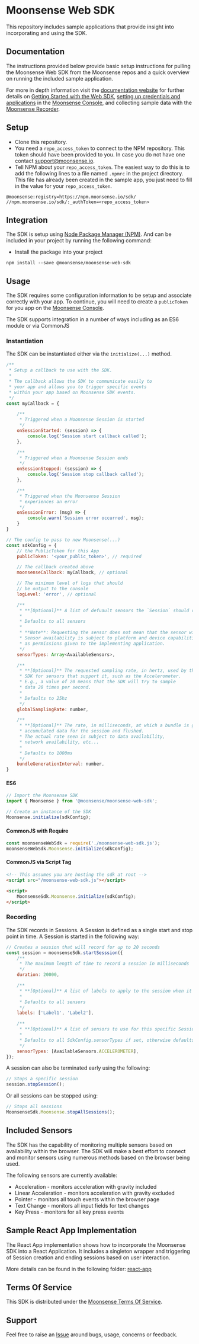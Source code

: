 # Moonsense Web SDK

This repository includes sample applications that provide insight into incorporating and using the SDK.

## Documentation

The instructions provided below provide basic setup instructions for pulling the Moonsense Web SDK from the Moonsense repos and a quick overview on running the included sample application. 

For more in depth information visit the [documentation website](https://docs.moonsense.io/) for further details on [Getting Started with the Web SDK](https://docs.moonsense.io/articles/sdk/getting-started-sdk/web), [setting up credentials and applications](https://staging.docs.moonsense.io/articles/console/getting-started) in the [Moonsense Console](https://console.moonsense.cloud/), and collecting sample data with the [Moonsense Recorder](https://docs.moonsense.io/articles/recorder/getting-started).

## Setup
- Clone this repository.
- You need a `repo_access_token` to connect to the NPM repository. This token should have been provided to you. In case you do not have one contact [support@moonsense.io](mailto:support@moonsense.io).
- Tell NPM about your `repo_access_token`. The easiest way to do this is to add the following lines to a file named `.npmrc` in the project directory. This file has already been created in the sample app, you just need to fill in the value for your `repo_access_token`.

```
@moonsense:registry=https://npm.moonsense.io/sdk/
//npm.moonsense.io/sdk/:_authToken=<repo_access_token>
```

## Integration

The SDK is setup using [Node Package Manager (NPM)](https://docs.npmjs.com/about-npm). And can be included in your project by running the following command:

- Install the package into your project
```
npm install --save @moonsense/moonsense-web-sdk
```

## Usage

The SDK requires some configuration information to be setup and associate correctly with your app. To continue, you will need to create a `publicToken` for you app on the [Moonsense Console](https://console.moonsense.cloud/).

The SDK supports integration in a number of ways including as an ES6 module or via CommonJS

### Instantiation

The SDK can be instantiated either via the `initialize(...)` method.

```javascript
/** 
 * Setup a callback to use with the SDK.
 * 
 * The callback allows the SDK to communicate easily to
 * your app and allows you to trigger specific events 
 * within your app based on Moonsense SDK events.
 */
const myCallback = {

    /**
     * Triggered when a Moonsense Session is started
     */
    onSessionStarted: (session) => {
        console.log('Session start callback called');
    },

    /**
     * Triggered when a Moonsense Session ends
     */
    onSessionStopped: (session) => {
        console.log('Session stop callback called');
    },

    /**
     * Triggered when the Moonsense Session
     * experiences an error
     */
    onSessionError: (msg) => {
        console.warn('Session error occurred', msg);
    }
}

// The config to pass to new Moonsense(...)
const sdkConfig = {
    // the PublicToken for this App
    publicToken: '<your_public_token>', // required

    // The callback created above
    moonsenseCallback: myCallback, // optional

    // The minimum level of logs that should 
    // be output to the console
    logLevel: 'error', // optional

    /**
     * **[Optional]** A list of defuault sensors the `Session` should record.
     * 
     * Defaults to all sensors
     * 
     * **Note**: Requesting the sensor does not mean that the sensor will be recorded.
     * Sensor availability is subject to platform and device capabilities as well
     * as permissions given to the implementing application.
     */
    sensorTypes: Array<AvailableSensors>,

    /**
     * **[Optional]** The requested sampling rate, in hertz, used by the 
     * SDK for sensors that support it, such as the Accelerometer. 
     * E.g., a value of 20 means that the SDK will try to sample 
     * data 20 times per second. 
     * 
     * Defaults to 25hz
     */
    globalSamplingRate: number,

    /**
     * **[Optional]** The rate, in milliseconds, at which a bundle is generated from the
     * accumulated data for the session and flushed.
     * The actual rate seen is subject to data availability, 
     * network availability, etc...
     * 
     * Defaults to 1000ms
     */
    bundleGenerationInterval: number,
}
```

#### ES6

```javascript
// Import the Moonsense SDK
import { Moonsense } from '@moonsense/moonsense-web-sdk';

// Create an instance of the SDK
Moonsense.initialize(sdkConfig);

```

#### CommonJS with Require
```javascript
const moonsenseWebSdk = require('./moonsense-web-sdk.js');
moonsenseWebSdk.Moonsense.initialize(sdkConfig);

```

#### CommonJS via Script Tag
```html
<!-- This assumes you are hosting the sdk at root -->
<script src="/moonsense-web-sdk.js"></script>

<script>
    MoonsenseSdk.Moonsense.initialize(sdkConfig);
</script>
```

### Recording

The SDK records in Sessions. A Session is defined as a single start and stop point in time. A Session is started in the following way:

```javascript
// Creates a session that will record for up to 20 seconds
const session = moonsenseSdk.startSesssion({
    /**
     * The maximum length of time to record a session in milliseconds
     */
    duration: 20000,

    /**
     * **[Optional]** A list of labels to apply to the session when it's created.
     * 
     * Defaults to all sensors
     */
    labels: ['Label1', 'Label2'],

    /**
     * **[Optional]** A list of sensors to use for this specific Session.
     * 
     * Defaults to all SdkConfig.sensorTypes if set, otherwise defaults to all sensors
     */
    sensorTypes: [AvailableSensors.ACCELEROMETER],
});
```

A session can also be terminated early using the following:
```javascript
// Stops a specific session
session.stopSession();
```

Or all sessions can be stopped using:
```javascript
// Stops all sessions
MoonsenseSdk.Moonsense.stopAllSessions();
```

## Included Sensors

The SDK has the capability of monitoring multiple sensors based on availability within the browser. The SDK will make a best effort to connect and monitor sensors using numerous methods based on the browser being used. 

The following sensors are currently available:

* Acceleration - monitors acceleration with gravity included
* Linear Acceleration - monitors acceleration with gravity excluded
* Pointer - monitors all touch events within the browser page
* Text Change - monitors all input fields for text changes
* Key Press - monitors for all key press events

## Sample React App Implementation

The React App implementation shows how to incorporate the Moonsense SDK into a React Application. It includes a singleton wrapper and triggering of Session creation and ending sessions based on user interaction.

More details can be found in the following folder: [react-app](react-app)

## Terms Of Service

This SDK is distributed under the [Moonsense Terms Of Service](https://www.moonsense.io/terms-of-service).

## Support

Feel free to raise an [Issue](https://github.com/moonsense/moonsense-android-sdk/issues) around bugs, usage, concerns or feedback.